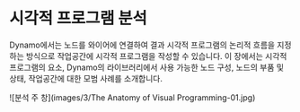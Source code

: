 

# 시각적 프로그램 분석

Dynamo에서는 노드를 와이어에 연결하여 결과 시각적 프로그램의 논리적 흐름을 지정하는 방식으로 작업공간에 시각적 프로그램을 작성할 수 있습니다. 이 장에서는 시각적 프로그램의 요소, Dynamo의 라이브러리에서 사용 가능한 노드 구성, 노드의 부품 및 상태, 작업공간에 대한 모범 사례를 소개합니다.

![분석 주 창](images/3/The Anatomy of Visual Programming-01.jpg)

